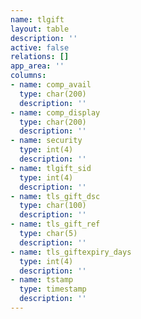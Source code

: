 ```yaml
---
name: tlgift
layout: table
description: ''
active: false
relations: []
app_area: ''
columns:
- name: comp_avail
  type: char(200)
  description: ''
- name: comp_display
  type: char(200)
  description: ''
- name: security
  type: int(4)
  description: ''
- name: tlgift_sid
  type: int(4)
  description: ''
- name: tls_gift_dsc
  type: char(100)
  description: ''
- name: tls_gift_ref
  type: char(5)
  description: ''
- name: tls_giftexpiry_days
  type: int(4)
  description: ''
- name: tstamp
  type: timestamp
  description: ''
---
```


